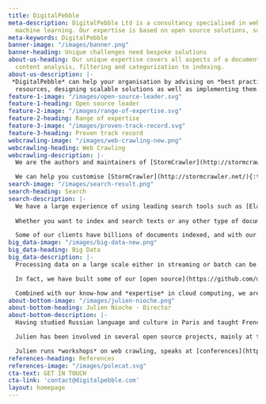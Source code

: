 ```yaml
---
title: DigitalPebble
meta-description: DigitalPebble Ltd is a consultancy specialised in web crawling, natural language processing, search and 
  machine learning. Our expertise is based on open source solutions, such as Apache Nutch, StormCrawler, OpenSearch, ElasticSearch or SOLR.
meta-keywords: DigitalPebble
banner-image: "/images/banner.png"
banner-heading: Unique challenges need bespoke solutions
about-us-heading: Our unique expertise covers all aspects of a document’s life cycle, from web-wide crawling and collection, 
  content analysis, filtering and categorization to indexing.
about-us-description: |-
 *DigitalPebble* can help your organisation by advising on *best practice* and identifying suitable
  resources, designing scalable solutions as well as implementing them. We can help you deploy and monitor your project on your premises or on the [cloud](https://aws.amazon.com/){:target='_blank'}.
feature-1-image: "/images/open-source-leader.svg"
feature-1-heading: Open source leader
feature-2-image: "/images/range-of-expertise.svg"
feature-2-heading: Range of expertise
feature-3-image: "/images/proven-track-record.svg"
feature-3-heading: Proven track record
webcrawling-image: "/images/web-crawling-new.png"
webcrawling-heading: Web Crawling
webcrawling-description: |-
  We are the authors and maintainers of [StormCrawler](http://stormcrawler.net/){:target="_blank"}, one of the leading open-source solutions for web crawling. Used by numerous companies all over the world, it is both *scalable and highly configurable*.

  We can help you customise [StormCrawler](http://stormcrawler.net/){:target='_blank'} and run it on your premises or in the cloud, or, alternatively, DigitalPebble can run it on your behalf.
search-image: "/images/search-result.png"
search-heading: Search
search-description: |-
  We have a large experience of using leading search tools such as [Elasticsearch](https://www.elastic.co/elasticsearch/){:target='_blank'}, [OpenSearch](https://opensearch.org/){:target='_blank'} or [Apache SOLR](https://solr.apache.org/){:target='_blank'}.
 
  Whether you want to index and search texts or any other type of documents, we can help you to design a *search solution* to fit with the rest of your architecture.

  Some of our clients have billions of documents indexed, and with our solid background in *Natural Language Processing* and *Machine Learning*, there is a lot we can do to enrich your documents.
big_data-image: "/images/big-data-new.png"
big_data-heading: Big Data
big_data-description: |-
  Processing data on a large scale either in streaming or batch can be done with platforms such as [Apache Flink](https://flink.apache.org/){:target="_blank"} or [Apache Storm](https://storm.apache.org/){:target="_blank"}.

  In fact, we have built some of our [open source](https://github.com/digitalpebble){:target='_blank'} solutions on these platforms and have a large experience of using them for our clients.

  Combined with our know-how and *expertise* in cloud computing, we are confident we can help you deliver your project, no matter how much data you have.
about-bottom-image: "/images/julien-nioche.png"
about-bottom-heading: Julien Nioche - Director
about-bottom-description: |-
  Having studied Russian language and culture in Paris and taught French in a school in Kyiv, Ukraine, Julien went on to graduate in Text Engineering and Natural Language Processing. He moved to the UK to work as a researcher at the University of Sheffield in 2005 and founded DigitalPebble in 2008.

  Julien has been involved in several open source projects, mainly at the [Apache Software Foundation](https://apache.org/){:target='_blank'}, and was the PMC chair for [Apache Nutch](https://nutch.apache.org/){:target='_blank'}. He is an Emeritus member of the Apache Software Foundation.

  Julien runs *workshops* on web crawling, speaks at [conferences](https://www.youtube.com/playlist?list=PLiqxzwp5B4ZmK1VDjSsPajYxsnFWEvWQa){:target='_blank'} and reviews technical books. He has over 20 years experience in the Java programming language.
references-heading: References
references-image: "/images/polecat.svg"
cta-text: GET IN TOUCH 
cta-link: 'contact@digitalpebble.com'
layout: homepage
---
```


